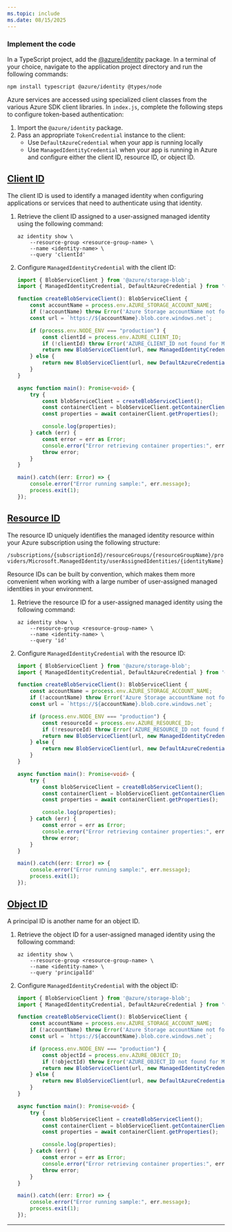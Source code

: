 ```yaml
---
ms.topic: include
ms.date: 08/15/2025
---
```

### Implement the code

In a TypeScript project, add the [@azure/identity](https://www.npmjs.com/package/@azure/identity) package. In a terminal of your choice, navigate to the application project directory and run the following commands:

```console
npm install typescript @azure/identity @types/node
```

Azure services are accessed using specialized client classes from the various Azure SDK client libraries. In `index.js`, complete the following steps to configure token-based authentication:

1. Import the `@azure/identity` package.
1. Pass an appropriate `TokenCredential` instance to the client:
    - Use `DefaultAzureCredential` when your app is running locally
    - Use `ManagedIdentityCredential` when your app is running in Azure and configure either the client ID, resource ID, or object ID.

## [Client ID](#tab/client-id)

The client ID is used to identify a managed identity when configuring applications or services that need to authenticate using that identity.

1. Retrieve the client ID assigned to a user-assigned managed identity using the following command:

    ```azurecli
    az identity show \
        --resource-group <resource-group-name> \
        --name <identity-name> \
        --query 'clientId'
    ```

1. Configure `ManagedIdentityCredential` with the client ID:

    ```typescript
    import { BlobServiceClient } from '@azure/storage-blob';
    import { ManagedIdentityCredential, DefaultAzureCredential } from '@azure/identity';
    
    function createBlobServiceClient(): BlobServiceClient {
        const accountName = process.env.AZURE_STORAGE_ACCOUNT_NAME;
        if (!accountName) throw Error('Azure Storage accountName not found');
        const url = `https://${accountName}.blob.core.windows.net`;
    
        if (process.env.NODE_ENV === "production") {
            const clientId = process.env.AZURE_CLIENT_ID;
            if (!clientId) throw Error('AZURE_CLIENT_ID not found for Managed Identity');
            return new BlobServiceClient(url, new ManagedIdentityCredential(clientId));
        } else {
            return new BlobServiceClient(url, new DefaultAzureCredential());
        }
    }
    
    async function main(): Promise<void> {
        try {
            const blobServiceClient = createBlobServiceClient();
            const containerClient = blobServiceClient.getContainerClient(process.env.AZURE_STORAGE_CONTAINER_NAME!);
            const properties = await containerClient.getProperties();
    
            console.log(properties);
        } catch (err) {
            const error = err as Error;
            console.error("Error retrieving container properties:", error.message);
            throw error;
        }
    }
    
    main().catch((err: Error) => {
        console.error("Error running sample:", err.message);
        process.exit(1);
    });
    ```

## [Resource ID](#tab/resource-id)

The resource ID uniquely identifies the managed identity resource within your Azure subscription using the following structure:

`/subscriptions/{subscriptionId}/resourceGroups/{resourceGroupName}/providers/Microsoft.ManagedIdentity/userAssignedIdentities/{identityName}`

Resource IDs can be built by convention, which makes them more convenient when working with a large number of user-assigned managed identities in your environment.

1. Retrieve the resource ID for a user-assigned managed identity using the following command:

    ```azurecli
    az identity show \
        --resource-group <resource-group-name> \
        --name <identity-name> \
        --query 'id'
    ```

1. Configure `ManagedIdentityCredential` with the resource ID:

    ```typescript
    import { BlobServiceClient } from '@azure/storage-blob';
    import { ManagedIdentityCredential, DefaultAzureCredential } from '@azure/identity';
    
    function createBlobServiceClient(): BlobServiceClient {
        const accountName = process.env.AZURE_STORAGE_ACCOUNT_NAME;
        if (!accountName) throw Error('Azure Storage accountName not found');
        const url = `https://${accountName}.blob.core.windows.net`;
    
        if (process.env.NODE_ENV === "production") {
            const resourceId = process.env.AZURE_RESOURCE_ID;
            if (!resourceId) throw Error('AZURE_RESOURCE_ID not found for Managed Identity');
            return new BlobServiceClient(url, new ManagedIdentityCredential(resourceId));
        } else {
            return new BlobServiceClient(url, new DefaultAzureCredential());
        }
    }
    
    async function main(): Promise<void> {
        try {
            const blobServiceClient = createBlobServiceClient();
            const containerClient = blobServiceClient.getContainerClient(process.env.AZURE_STORAGE_CONTAINER_NAME!);
            const properties = await containerClient.getProperties();
    
            console.log(properties);
        } catch (err) {
            const error = err as Error;
            console.error("Error retrieving container properties:", error.message);
            throw error;
        }
    }
    
    main().catch((err: Error) => {
        console.error("Error running sample:", err.message);
        process.exit(1);
    });
    ```

## [Object ID](#tab/object-id)

A principal ID is another name for an object ID.

1. Retrieve the object ID for a user-assigned managed identity using the following command:

    ```azurecli
    az identity show \
        --resource-group <resource-group-name> \
        --name <identity-name> \
        --query 'principalId'
    ```

1. Configure `ManagedIdentityCredential` with the object ID:

    ```typescript
    import { BlobServiceClient } from '@azure/storage-blob';
    import { ManagedIdentityCredential, DefaultAzureCredential } from '@azure/identity';
    
    function createBlobServiceClient(): BlobServiceClient {
        const accountName = process.env.AZURE_STORAGE_ACCOUNT_NAME;
        if (!accountName) throw Error('Azure Storage accountName not found');
        const url = `https://${accountName}.blob.core.windows.net`;
    
        if (process.env.NODE_ENV === "production") {
            const objectId = process.env.AZURE_OBJECT_ID;
            if (!objectId) throw Error('AZURE_OBJECT_ID not found for Managed Identity');
            return new BlobServiceClient(url, new ManagedIdentityCredential(objectId));
        } else {
            return new BlobServiceClient(url, new DefaultAzureCredential());
        }
    }
    
    async function main(): Promise<void> {
        try {
            const blobServiceClient = createBlobServiceClient();
            const containerClient = blobServiceClient.getContainerClient(process.env.AZURE_STORAGE_CONTAINER_NAME!);
            const properties = await containerClient.getProperties();
    
            console.log(properties);
        } catch (err) {
            const error = err as Error;
            console.error("Error retrieving container properties:", error.message);
            throw error;
        }
    }
    
    main().catch((err: Error) => {
        console.error("Error running sample:", err.message);
        process.exit(1);
    });
    ```

---